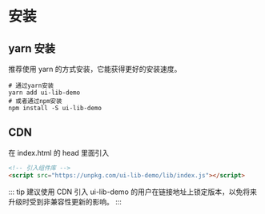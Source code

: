 # 安装

## yarn 安装

推荐使用 yarn 的方式安装，它能获得更好的安装速度。

```shell
# 通过yarn安装
yarn add ui-lib-demo
# 或者通过npm安装
npm install -S ui-lib-demo
```

## CDN <Badge text="即将支持"/>

在 index.html 的 head 里面引入

```html
<!-- 引入组件库 -->
<script src="https://unpkg.com/ui-lib-demo/lib/index.js"></script>
```

::: tip
建议使用 CDN 引入 ui-lib-demo 的用户在链接地址上锁定版本，以免将来升级时受到非兼容性更新的影响。
:::
